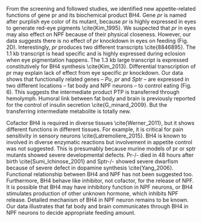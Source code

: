 From the screening and followed studies, we identified new appetite-related functions of gene pr and its biochemical product BH4. Gene _pr_ is named after purplish eye color of its mutant, because _pr_ is highly expressed in eyes to generate red-eye pigments \cite{Kim_1995}. We suspected that _pr_ in eyes may also effect on NPF because of their physical closeness. However, our data suggests there is no effect of _pr_ knockdown in eyes on feeding (Fig. 2D). Interestingly, _pr_ produces two different transcripts \cite{8846895}.  The 1.1 kb transcript is head specific and is highly expressed during eclosion when eye pigmentation happens. The 1.3 kb large transcript is expressed constitutively for BH4 synthesis \cite{Kim_2013}. Differential transcription of _pr_ may explain lack of effect from eye specific _pr_ knockdown. Our data shows that functionally related genes – _Pu_, _pr_ and _Sptr_ – are expressed in two different locations – fat body and NPF neurons – to control eating (Fig. 6). This suggests the intermediate product PTP is transferred through hemolymph. Humoral link between fat body and brain is previously reported for the control of insulin secretion \cite{G_minard_2009}. But the transferring intermediate metabolite is totally new.

Cofactor BH4 is required in diverse tissues \cite{Werner_2011}, but it shows different functions in different tissues. For example, it is critical for pain sensitivity in sensory neurons \cite{Latremoliere_2015}. BH4 is known to involved in diverse enzymatic reactions but involvement in appetite control was not suggested. This is presumably because murine models of pr or sptr mutants showed severe developmental defects. Pr-/- died in 48 hours after birth \cite{Sumi_Ichinose_2001} and Sptr-/- showed severe dwarfism because of severe defect in dopamine synthesis \cite{Yang_2006}. Functional relationship between BH4 and NPF has not been suggested too. Furthermore, BH4 behave like inhibitor, not cofactor, for the release of NPF. It is possible that BH4 may have inhibitory function in NPF neurons, or BH4 stimulates production of other unknown hormone, which inhibits NPF release. Detailed mechanism of BH4 in NPF neuron remains to be known. Our data illustrates that fat body and brain communicates through BH4 in NPF neurons to decide appropriate feeding amount. 
